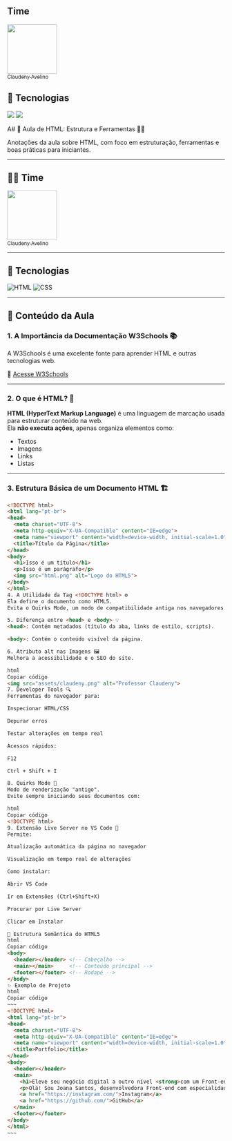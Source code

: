 <h2>Time</h2>

[<img loading="lazy" src="https://avatars.githubusercontent.com/u/79340989?s=400&u=fcfb57bc9a07b8ce0eeae1195e243bb1cb56f6d8&v=4" width=115><br><sub>Claudeny Avelino</sub>](https://github.com/ClaudenyAvelino)

## 🚀 Tecnologias
<div>
  <img src="https://img.shields.io/badge/HTML-239120?style=for-the-badge&logo=html5&logoColor=white">
  <img src="https://img.shields.io/badge/CSS-239120?&style=for-the-badge&logo=css3&logoColor=white">
 <!--  <img src="https://img.shields.io/badge/JavaScript-F7DF1E?style=for-the-badge&logo=javascript&logoColor=black"> -->
</div>

A# 📘 Aula de HTML: Estrutura e Ferramentas 🔧🌐

Anotações da aula sobre HTML, com foco em estruturação, ferramentas e boas práticas para iniciantes.

---

## 👨‍🏫 Time

[<img loading="lazy" src="https://avatars.githubusercontent.com/u/79340989?s=400&u=fcfb57bc9a07b8ce0eeae1195e243bb1cb56f6d8&v=4" width=115><br><sub>Claudeny Avelino</sub>](https://github.com/ClaudenyAvelino)

---

## 🚀 Tecnologias

![HTML](https://img.shields.io/badge/HTML-239120?style=for-the-badge&logo=html5&logoColor=white)
![CSS](https://img.shields.io/badge/CSS-239120?&style=for-the-badge&logo=css3&logoColor=white)
<!-- ![JavaScript](https://img.shields.io/badge/JavaScript-F7DF1E?style=for-the-badge&logo=javascript&logoColor=black) -->

---

## 📑 Conteúdo da Aula

### 1. A Importância da Documentação W3Schools 📚

A W3Schools é uma excelente fonte para aprender HTML e outras tecnologias web.

🔗 [Acesse W3Schools](https://www.w3schools.com/)

---

### 2. O que é HTML? 🤔

**HTML (HyperText Markup Language)** é uma linguagem de marcação usada para estruturar conteúdo na web.  
Ela **não executa ações**, apenas organiza elementos como:

- Textos
- Imagens
- Links
- Listas

---

### 3. Estrutura Básica de um Documento HTML 🏗️

```html
<!DOCTYPE html>
<html lang="pt-br">
<head>
  <meta charset="UTF-8">
  <meta http-equiv="X-UA-Compatible" content="IE=edge">
  <meta name="viewport" content="width=device-width, initial-scale=1.0">
  <title>Título da Página</title>
</head>
<body>
  <h1>Isso é um título</h1>
  <p>Isso é um parágrafo</p>
  <img src="html.png" alt="Logo do HTML5">
</body>
</html>
4. A Utilidade da Tag <!DOCTYPE html> ⚙️
Ela define o documento como HTML5.
Evita o Quirks Mode, um modo de compatibilidade antiga nos navegadores.

5. Diferença entre <head> e <body> 💡
<head>: Contém metadados (título da aba, links de estilo, scripts).

<body>: Contém o conteúdo visível da página.

6. Atributo alt nas Imagens 🖼️
Melhora a acessibilidade e o SEO do site.

html
Copiar código
<img src="assets/claudeny.png" alt="Professor Claudeny">
7. Developer Tools 🔍
Ferramentas do navegador para:

Inspecionar HTML/CSS

Depurar erros

Testar alterações em tempo real

Acessos rápidos:

F12

Ctrl + Shift + I

8. Quirks Mode 🤖
Modo de renderização "antigo".
Evite sempre iniciando seus documentos com:

html
Copiar código
<!DOCTYPE html>
9. Extensão Live Server no VS Code 🔌
Permite:

Atualização automática da página no navegador

Visualização em tempo real de alterações

Como instalar:

Abrir VS Code

Ir em Extensões (Ctrl+Shift+X)

Procurar por Live Server

Clicar em Instalar

🧱 Estrutura Semântica do HTML5
html
Copiar código
<body>
  <header></header> <!-- Cabeçalho -->
  <main></main>     <!-- Conteúdo principal -->
  <footer></footer> <!-- Rodapé -->
</body>
✨ Exemplo de Projeto
html
Copiar código
~~~
<!DOCTYPE html>
<html lang="pt-br">
<head>
  <meta charset="UTF-8">
  <meta http-equiv="X-UA-Compatible" content="IE=edge">
  <meta name="viewport" content="width=device-width, initial-scale=1.0">
  <title>Portfolio</title>
</head>
<body>
  <header></header>
  <main>
    <h1>Eleve seu negócio digital a outro nível <strong>com um Front-end de qualidade!</strong></h1>
    <p>Olá! Sou Joana Santos, desenvolvedora Front-end com especialidade em React, HTML e CSS. Ajudo pequenos negócios e designers a colocarem em prática boas ideias. Vamos conversar?</p>
    <a href="https://instagram.com/">Instagram</a>
    <a href="https://github.com/">GitHub</a>
  </main>
  <footer></footer>
</body>
</html>
~~~
